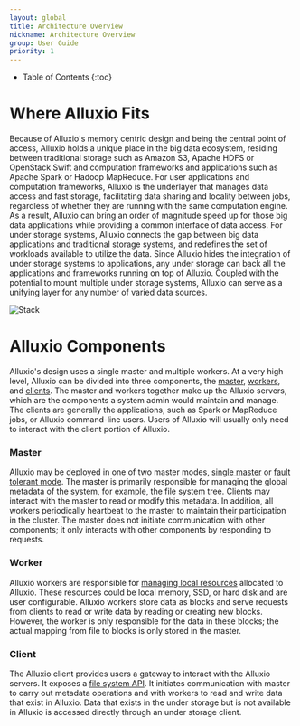 ```yaml
---
layout: global
title: Architecture Overview
nickname: Architecture Overview
group: User Guide
priority: 1
---
```


* Table of Contents
{:toc}

# Where Alluxio Fits

Because of Alluxio's memory centric design and being the central point of access, Alluxio holds a
unique place in the big data ecosystem, residing between traditional storage such as Amazon S3,
Apache HDFS or OpenStack Swift and computation frameworks and applications such as Apache Spark or
Hadoop MapReduce. For user applications and computation frameworks, Alluxio is the underlayer that
manages data access and fast storage, facilitating data sharing and locality between jobs,
regardless of whether they are running with the same computation engine. As a result, Alluxio can
bring an order of magnitude speed up for those big data applications while providing a  common
interface of data access. For under storage systems, Alluxio connects the gap between big data
applications and traditional storage systems, and redefines the set of workloads available to
utilize the data. Since Alluxio hides the integration of under storage systems to applications, any
under storage can back all the applications and frameworks running on top of Alluxio. Coupled with
the potential to mount multiple under storage systems, Alluxio can serve as a unifying layer for any
number of varied data sources.

![Stack]({{site.data.img.stack}})

# Alluxio Components

Alluxio's design uses a single master and multiple workers. At a very high level, Alluxio can be
divided into three components, the [master](#master), [workers](#worker), and [clients](#client).
The master and workers together make up the Alluxio servers, which are the components a system admin
would maintain and manage. The clients are generally the applications, such as Spark or MapReduce
jobs, or Alluxio command-line users. Users of Alluxio will usually only need to interact with the
client portion of Alluxio.

### Master

Alluxio may be deployed in one of two master modes, [single master](Running-Alluxio-Locally.html) or
[fault tolerant mode](Running-Alluxio-Fault-Tolerant-on-EC2.html). The master is primarily
responsible for managing the global metadata of the system, for example, the file system tree.
Clients may interact with the master to read or modify this metadata. In addition, all workers
periodically heartbeat to the master to maintain their participation in the cluster. The master does
not initiate communication with other components; it only interacts with other components by
responding to requests.

### Worker

Alluxio workers are responsible for [managing local resources](Tiered-Storage-on-Alluxio.html)
allocated to Alluxio. These resources could be local memory, SSD, or hard disk and are user
configurable. Alluxio workers store data as blocks and serve requests from clients to read or write
data by reading or creating new blocks. However, the worker is only responsible for the data in
these blocks; the actual mapping from file to blocks is only stored in the master.

### Client

The Alluxio client provides users a gateway to interact with the Alluxio servers. It exposes a
[file system API](File-System-API.html). It initiates communication with master to carry out
metadata operations and with workers to read and write data that exist in Alluxio. Data that exists
in the  under storage but is not available in Alluxio is accessed directly through an under storage
client.
